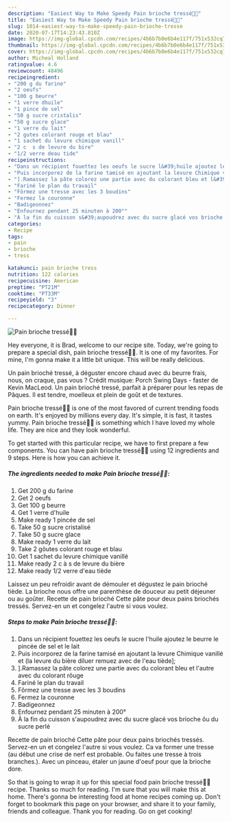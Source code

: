 ```yaml
---
description: "Easiest Way to Make Speedy Pain brioche tressé💙🍔"
title: "Easiest Way to Make Speedy Pain brioche tressé💙🍔"
slug: 1014-easiest-way-to-make-speedy-pain-brioche-tresse
date: 2020-07-17T14:23:43.810Z
image: https://img-global.cpcdn.com/recipes/4b6b7b0e6b4e117f/751x532cq70/pain-brioche-tresse💙🍔-photo-principale-de-la-recette.jpg
thumbnail: https://img-global.cpcdn.com/recipes/4b6b7b0e6b4e117f/751x532cq70/pain-brioche-tresse💙🍔-photo-principale-de-la-recette.jpg
cover: https://img-global.cpcdn.com/recipes/4b6b7b0e6b4e117f/751x532cq70/pain-brioche-tresse💙🍔-photo-principale-de-la-recette.jpg
author: Micheal Holland
ratingvalue: 4.6
reviewcount: 48496
recipeingredient:
- "200 g du farine"
- "2 oeufs"
- "100 g beurre"
- "1 verre dhuile"
- "1 pince de sel"
- "50 g sucre cristalis"
- "50 g sucre glace"
- "1 verre du lait"
- "2 gutes colorant rouge et blau"
- "1 sachet du levure chimique vanill"
- "2 c  s de levure du bire"
- "1/2 verre deau tide"
recipeinstructions:
- "Dans un récipient fouettez les oeufs le sucre l&#39;huile ajoutez le beurre le pincée de sel et le lait"
- "Puis incorporez de la farine tamisé en ajoutant la levure Chimique vanillé et (la levure du bière diluer remuez avec de l&#39;eau tiède];"
- "].Ramassez la pâte colorez une partie avec du colorant bleu et l&#39;autre avec du colorant rôuge"
- "Fariné le plan du travail"
- "Fôrmez une tresse avec les 3 boudins"
- "Fermez la couronne"
- "Badigeonnez"
- "Enfournez pendant 25 minuten à 200°"
- "À la fin du cuisson s&#39;aupoudrez avec du sucre glacé vos brioche ôu du sucre perlé"
categories:
- Recipe
tags:
- pain
- brioche
- tress

katakunci: pain brioche tress 
nutrition: 122 calories
recipecuisine: American
preptime: "PT21M"
cooktime: "PT33M"
recipeyield: "3"
recipecategory: Dinner

---
```



![Pain brioche tressé💙🍔](https://img-global.cpcdn.com/recipes/4b6b7b0e6b4e117f/751x532cq70/pain-brioche-tresse💙🍔-photo-principale-de-la-recette.jpg)

Hey everyone, it is Brad, welcome to our recipe site. Today, we're going to prepare a special dish, pain brioche tressé💙🍔. It is one of my favorites. For mine, I'm gonna make it a little bit unique. This will be really delicious.

Un pain brioché tressé, à déguster encore chaud avec du beurre frais, nous, on craque, pas vous ? Crédit musique: Porch Swing Days - faster de Kevin MacLeod. Un pain brioché tressé, parfait à préparer pour les repas de Pâques. Il est tendre, moelleux et plein de goût et de textures.

Pain brioche tressé💙🍔 is one of the most favored of current trending foods on earth. It's enjoyed by millions every day. It's simple, it is fast, it tastes yummy. Pain brioche tressé💙🍔 is something which I have loved my whole life. They are nice and they look wonderful.


To get started with this particular recipe, we have to first prepare a few components. You can have pain brioche tressé💙🍔 using 12 ingredients and 9 steps. Here is how you can achieve it.

<!--inarticleads1-->

##### The ingredients needed to make Pain brioche tressé💙🍔:

1. Get 200 g du farine
1. Get 2 oeufs
1. Get 100 g beurre
1. Get 1 verre d&#39;huile
1. Make ready 1 pincée de sel
1. Take 50 g sucre cristalisé
1. Take 50 g sucre glace
1. Make ready 1 verre du lait
1. Take 2 gôutes colorant rouge et blau
1. Get 1 sachet du levure chimique vanillé
1. Make ready 2 c à s de levure du bière
1. Make ready 1/2 verre d&#39;eau tiède


Laissez un peu refroidir avant de démouler et dégustez le pain brioché tiède. La brioche nous offre une parenthèse de douceur au petit déjeuner ou au goûter. Recette de pain brioché Cette pâte pour deux pains briochés tressés. Servez-en un et congelez l&#39;autre si vous voulez. 

<!--inarticleads2-->

##### Steps to make Pain brioche tressé💙🍔:

1. Dans un récipient fouettez les oeufs le sucre l&#39;huile ajoutez le beurre le pincée de sel et le lait
1. Puis incorporez de la farine tamisé en ajoutant la levure Chimique vanillé et (la levure du bière diluer remuez avec de l&#39;eau tiède];
1. ].Ramassez la pâte colorez une partie avec du colorant bleu et l&#39;autre avec du colorant rôuge
1. Fariné le plan du travail
1. Fôrmez une tresse avec les 3 boudins
1. Fermez la couronne
1. Badigeonnez
1. Enfournez pendant 25 minuten à 200°
1. À la fin du cuisson s&#39;aupoudrez avec du sucre glacé vos brioche ôu du sucre perlé


Recette de pain brioché Cette pâte pour deux pains briochés tressés. Servez-en un et congelez l&#39;autre si vous voulez. Ca va former une tresse (au début une crise de nerf est probable. Ou faites une tresse à trois branches.). Avec un pinceau, étaler un jaune d&#39;oeuf pour que la brioche dore. 

So that is going to wrap it up for this special food pain brioche tressé💙🍔 recipe. Thanks so much for reading. I'm sure that you will make this at home. There's gonna be interesting food at home recipes coming up. Don't forget to bookmark this page on your browser, and share it to your family, friends and colleague. Thank you for reading. Go on get cooking!

